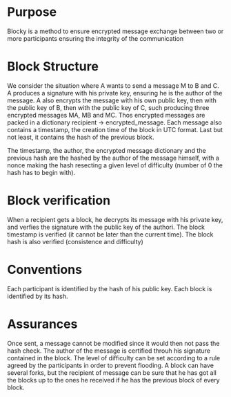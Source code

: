 # Purpose
Blocky is a method to ensure encrypted message exchange between two or
more participants ensuring the integrity of the communication

# Block Structure
We consider the situation where A wants to send a message M to B and C.
A produces a signature with his private key, ensuring he is the author of the message.
A also encrypts the message with his own public key, then with the public key of B, then
with the public key of C, such producing three encrypted messages MA, MB and MC.
Thos encrypted messages are packed in a dictionary recipient -> encrypted_message.
Each message also contains a timestamp, the creation time of the block in UTC format.
Last but not least, it contains the hash of the previous block.

The timestamp, the author, the encrypted message dictionary and the previous hash are
the hashed by the author of the message himself, with a nonce making the hash resecting
a given level of difficulty (number of 0 the hash has to begin with).

# Block verification
When a recipient gets a block, he decrypts its message with his private key, and
verfies the signature with the public key of the authori. The block timestamp is
 verified (it cannot be later than the current time). The block hash is also
 verified (consistence and difficulty)

# Conventions
Each participant is identified by the hash of his public key. Each block is identified
by its hash.

# Assurances
Once sent, a message cannot be modified since it would then not pass the hash check.
The author of the message is certified throuh his signature contained in the block.
The level of difficulty can be set according to a rule agreed by the participants in
order to prevent flooding. A block can have several forks, but the recipient of message
can be sure that he has got all the blocks up to the ones he received if he has the
previous block of every block.

